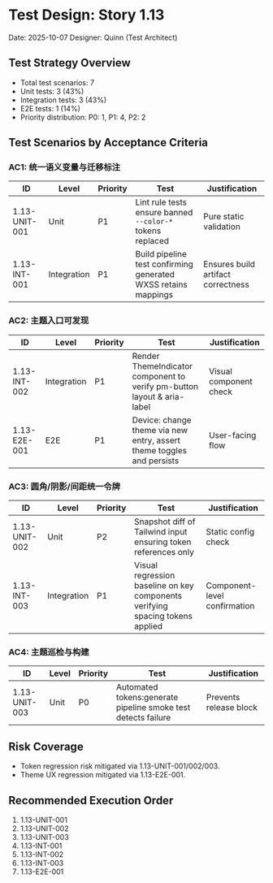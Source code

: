 # Test Design: Story 1.13

Date: 2025-10-07
Designer: Quinn (Test Architect)

## Test Strategy Overview

- Total test scenarios: 7
- Unit tests: 3 (43%)
- Integration tests: 3 (43%)
- E2E tests: 1 (14%)
- Priority distribution: P0: 1, P1: 4, P2: 2

## Test Scenarios by Acceptance Criteria

### AC1: 统一语义变量与迁移标注

| ID              | Level       | Priority | Test                                                      | Justification |
| --------------- | ----------- | -------- | --------------------------------------------------------- | ------------- |
| 1.13-UNIT-001   | Unit        | P1       | Lint rule tests ensure banned `--color-*` tokens replaced | Pure static validation |
| 1.13-INT-001    | Integration | P1       | Build pipeline test confirming generated WXSS retains mappings | Ensures build artifact correctness |

### AC2: 主题入口可发现

| ID              | Level       | Priority | Test                                                      | Justification |
| --------------- | ----------- | -------- | --------------------------------------------------------- | ------------- |
| 1.13-INT-002    | Integration | P1       | Render ThemeIndicator component to verify pm-button layout & aria-label | Visual component check |
| 1.13-E2E-001    | E2E         | P1       | Device: change theme via new entry, assert theme toggles and persists | User-facing flow |

### AC3: 圆角/阴影/间距统一令牌

| ID              | Level       | Priority | Test                                                      | Justification |
| --------------- | ----------- | -------- | --------------------------------------------------------- | ------------- |
| 1.13-UNIT-002   | Unit        | P2       | Snapshot diff of Tailwind input ensuring token references only | Static config check |
| 1.13-INT-003    | Integration | P1       | Visual regression baseline on key components verifying spacing tokens applied | Component-level confirmation |

### AC4: 主题巡检与构建

| ID              | Level       | Priority | Test                                                      | Justification |
| --------------- | ----------- | -------- | --------------------------------------------------------- | ------------- |
| 1.13-UNIT-003   | Unit        | P0       | Automated tokens:generate pipeline smoke test detects failure | Prevents release block |

## Risk Coverage

- Token regression risk mitigated via 1.13-UNIT-001/002/003.
- Theme UX regression mitigated via 1.13-E2E-001.

## Recommended Execution Order

1. 1.13-UNIT-001
2. 1.13-UNIT-002
3. 1.13-UNIT-003
4. 1.13-INT-001
5. 1.13-INT-002
6. 1.13-INT-003
7. 1.13-E2E-001
